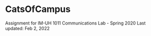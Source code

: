# CatsOfCampus
 Assignment for IM-UH 1011 Communications Lab - Spring 2020
 Last updated: Feb 2, 2022
